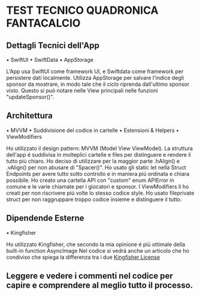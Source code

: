 # TEST TECNICO QUADRONICA FANTACALCIO 

## Dettagli Tecnici dell'App

• SwiftUI
• SwiftData 
• AppStorage

L'App usa SwiftUI come framework UI, e Swiftdata come framework per persistere dati localmente.
Utilizza AppStorage per salvare l'indice degli sponsor da mostrare, in modo tale che il ciclo riprenda dall'ultimo sponsor visto.
Questo si puó notare nelle View principali nelle funzioni "updateSponsor()".

## Architettura

• MVVM
• Suddivisione del codice in cartelle
• Estensioni & Helpers
• ViewModifiers

Ho utilizzato il design pattern: MVVM (Model View ViewModel).
La struttura dell'app é suddivisa in molteplici cartelle e files per distinguere e rendere il tutto piú chiaro.
Ho deciso di utilizzare per la maggior parte .hAlign() e .vAlign() per non abusare di "Spacer()".
Ho usato gli static let nella Struct Endpoints per avere tutto sotto controllo e in maniera piú ordinata e chiara possibile.
Ho creato una cartella API con "custom" enum APIError in comune e le varie chiamate per i giocatori e sponsor.
I ViewModifiers li ho creati per non riscrivere piú volte lo stesso codice style.
Ho usato fileprivate struct per non raggruppare troppo codice insieme e distinguere il tutto.

## Dipendende Esterne

• Kingfisher

Ho utilizzato Kingfisher, che secondo la mia opinione é piú ottimale della built-in function AsyncImage
Nel codice si vedrá anche un articolo che ho condiviso che spiega la differenza tra i due
[Kingfisher License](https://github.com/onevcat/Kingfisher/blob/master/LICENSE)

## Leggere e vedere i commenti nel codice per capire e comprendere al meglio tutto il processo.

